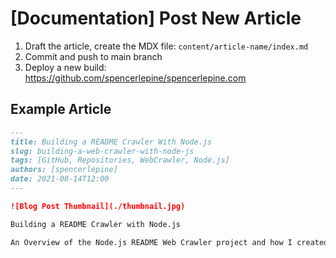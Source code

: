 # [Documentation] Post New Article

1. Draft the article, create the MDX file: `content/article-name/index.md`
2. Commit and push to main branch
3. Deploy a new build: https://github.com/spencerlepine/spencerlepine.com

## Example Article

```md
---
title: Building a README Crawler With Node.js
slug: building-a-web-crawler-with-node-js
tags: [GitHub, Repositories, WebCrawler, Node.js]
authors: [spencerlepine]
date: 2021-08-14T12:00
---

![Blog Post Thumbnail](./thumbnail.jpg)

Building a README Crawler with Node.js

An Overview of the Node.js README Web Crawler project and how I created it.
```
